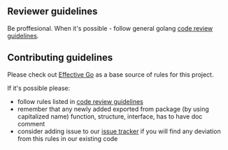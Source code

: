 ## Reviewer guidelines

Be proffesional. When it's possible - follow general golang [code review guidelines](https://github.com/golang/go/wiki/CodeReviewComments).

## Contributing guidelines

Please check out [Effective Go](https://golang.org/doc/effective_go.html) as 
a base source of rules for this project.

If it's possible please:
* follow rules listed in [code review guidelines](https://github.com/golang/go/wiki/CodeReviewComments)
* remember that any newly added exported from package (by using capitalized name) function, structure, interface, has to have doc comment
* consider adding issue to our [issue tracker](https://github.com/Equinix-Metal/virtlet/issues) if you will find any deviation from this rules in our existing code
